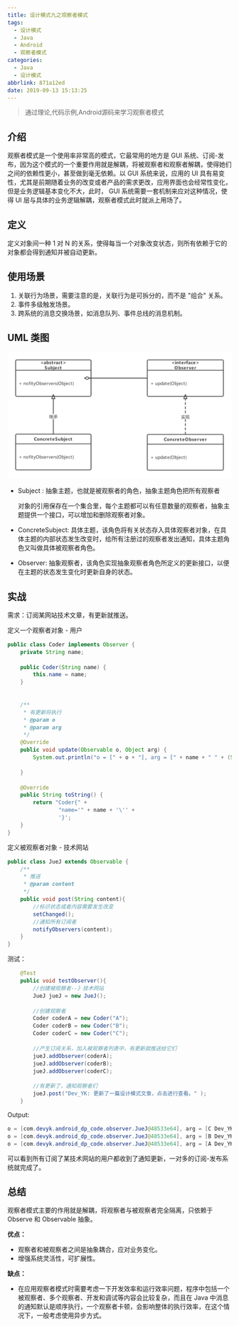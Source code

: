 ```yaml
---
title: 设计模式九之观察者模式
tags:
  - 设计模式
  - Java
  - Android
  - 观察者模式
categories:
  - Java
  - 设计模式
abbrlink: 871a12ed
date: 2019-09-13 15:13:25
---
```


> 通过理论,代码示例,Android源码来学习观察者模式

## 介绍

观察者模式是一个使用率非常高的模式，它最常用的地方是 GUI 系统、订阅-发布，因为这个模式的一个重要作用就是解耦，将被观察者和观察者解耦，使得她们之间的依赖性更小，甚至做到毫无依赖。以 GUI 系统来说，应用的 UI 具有易变性，尤其是前期随着业务的改变或者产品的需求更改，应用界面也会经常性变化，但是业务逻辑基本变化不大，此时， GUI 系统需要一套机制来应对这种情况，使得 UI 层与具体的业务逻辑解耦，观察者模式此时就派上用场了。

## 定义

定义对象间一种 1 对 N 的关系，使得每当一个对象改变状态，则所有依赖于它的对象都会得到通知并被自动更新。

## 使用场景

1. 关联行为场景，需要注意的是，关联行为是可拆分的，而不是 "组合" 关系。
2. 事件多级触发场景。
3. 跨系统的消息交换场景，如消息队列、事件总线的消息机制。

<!--more-->
## UML 类图

![](https://raw.githubusercontent.com/zhangmiaocc/blogImageResource/master/img/20190913151436.png)

- Subject : 抽象主题，也就是被观察者的角色，抽象主题角色把所有观察者

  对象的引用保存在一个集合里，每个主题都可以有任意数量的观察者，抽象主题提供一个接口，可以增加和删除观察者对象。

- ConcreteSubject: 具体主题，该角色将有关状态存入具体观察者对象，在具体主题的内部状态发生改变时，给所有注册过的观察者发出通知，具体主题角色又叫做具体被观察者角色。

- Observer: 抽象观察者，该角色实现抽象观察者角色所定义的更新接口，以便在主题的状态发生变化时更新自身的状态。

## 实战

需求：订阅某网站技术文章，有更新就推送。

定义一个观察者对象 - 用户

```java
public class Coder implements Observer {
    private String name;

    public Coder(String name) {
        this.name = name;
    }


    /**
     * 有更新将执行
     * @param o
     * @param arg
     */
    @Override
    public void update(Observable o, Object arg) {
        System.out.println("o = [" + o + "], arg = [" + name + " " + (String) arg + "]");

    }

    @Override
    public String toString() {
        return "Coder{" +
                "name='" + name + '\'' +
                '}';
    }
}

```

定义被观察者对象 - 技术网站

```java
public class JueJ extends Observable {
    /**
     * 推送
     * @param content
     */
    public void post(String content){
        //标识状态或者内容需要发生改变
        setChanged();
        //通知所有订阅者
        notifyObservers(content);
    }
}

```

测试：

```java
    @Test
    public void testObserver(){
        //创建被观察者--》技术网站
        JueJ jueJ = new JueJ();

        //创建观察者
        Coder coderA = new Coder("A");
        Coder coderB = new Coder("B");
        Coder coderC = new Coder("C");

        //产生订阅关系，加入被观察者列表中，有更新就推送给它们
        jueJ.addObserver(coderA);
        jueJ.addObserver(coderB);
        jueJ.addObserver(coderC);

        //有更新了，通知观察者们
        jueJ.post("Dev_YK: 更新了一篇设计模式文章，点击进行查看。" );
    }


```

Output:

```java
o = [com.devyk.android_dp_code.observer.JueJ@48533e64], arg = [C Dev_YK: 更新了一篇设计模式文章，点击进行查看。]
o = [com.devyk.android_dp_code.observer.JueJ@48533e64], arg = [B Dev_YK: 更新了一篇设计模式文章，点击进行查看。]
o = [com.devyk.android_dp_code.observer.JueJ@48533e64], arg = [A Dev_YK: 更新了一篇设计模式文章，点击进行查看。]

```

可以看到所有订阅了某技术网站的用户都收到了通知更新，一对多的订阅-发布系统就完成了。

## 总结

观察者模式主要的作用就是解耦，将观察者与被观察者完全隔离，只依赖于 Observe 和 Observable 抽象。

**优点：**

- 观察者和被观察者之间是抽象耦合，应对业务变化。
- 增强系统灵活性，可扩展性。

**缺点：**

- 在应用观察者模式时需要考虑一下开发效率和运行效率问题，程序中包括一个被观察者、多个观察者、开发和调试等内容会比较复杂，而且在 Java 中消息的通知默认是顺序执行，一个观察者卡顿，会影响整体的执行效率，在这个情况下，一般考虑使用异步方式。

